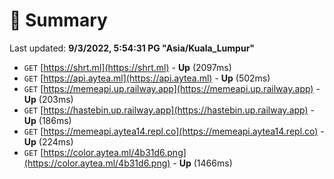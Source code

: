 # 📖 Summary
Last updated: **9/3/2022, 5:54:31 PG "Asia/Kuala_Lumpur"**

- `GET` [https://shrt.ml](https://shrt.ml) - **Up** (2097ms)
- `GET` [https://api.aytea.ml](https://api.aytea.ml) - **Up** (502ms)
- `GET` [https://memeapi.up.railway.app](https://memeapi.up.railway.app) - **Up** (203ms)
- `GET` [https://hastebin.up.railway.app](https://hastebin.up.railway.app) - **Up** (186ms)
- `GET` [https://memeapi.aytea14.repl.co](https://memeapi.aytea14.repl.co) - **Up** (224ms)
- `GET` [https://color.aytea.ml/4b31d6.png](https://color.aytea.ml/4b31d6.png) - **Up** (1466ms)

